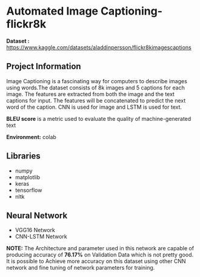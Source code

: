# Automated Image Captioning-flickr8k

**Dataset :** https://www.kaggle.com/datasets/aladdinpersson/flickr8kimagescaptions

## Project Information

Image Captioning is a fascinating way for computers to describe images using words.The dataset consists of 8k images and 5 captions for each image. The features are extracted from both the image and the text captions for input. The features will be concatenated to predict the next word of the caption.
CNN is used for image and LSTM is used for text.

**BLEU score** is a metric used to evaluate the quality of machine-generated text

**Environment:** colab

## Libraries

- numpy
- matplotlib
- keras
- tensorflow
- nltk

## Neural Network

- VGG16 Network
- CNN-LSTM Network

**NOTE:** The Architecture and parameter used in this network are capable of producing accuracy of ****76.17%**** on Validation Data which is not pretty good. It is possible to Achieve more accuracy on this dataset using other CNN network and fine tuning of network parameters for training. 
